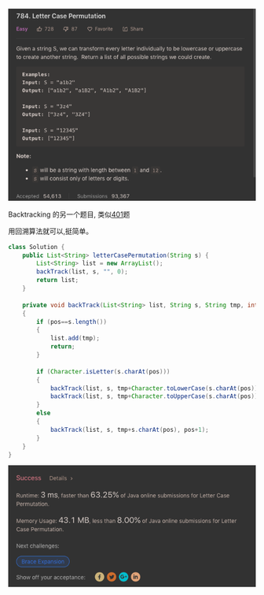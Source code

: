 ![GitHub Logo](/image/784.1.png)

Backtracking 的另一个题目, 类似<a href="https://github.com/braveskyyu/leetcode/blob/master/easy/%E7%BB%8F%E5%85%B8401.%20%E5%9B%9E%E6%BA%AF%E7%AE%97%E6%B3%95Binary%20Watch.md">401</a>题

用回溯算法就可以,挺简单。

```java
class Solution {
    public List<String> letterCasePermutation(String s) {
        List<String> list = new ArrayList();
        backTrack(list, s, "", 0);
        return list;
    }
    
    private void backTrack(List<String> list, String s, String tmp, int pos)
    {
        if (pos==s.length()) 
        {
            list.add(tmp);
            return;
        }
        
        if (Character.isLetter(s.charAt(pos)))
        {
            backTrack(list, s, tmp+Character.toLowerCase(s.charAt(pos)), pos+1);
            backTrack(list, s, tmp+Character.toUpperCase(s.charAt(pos)), pos+1);           
        }
        else
        {
            backTrack(list, s, tmp+s.charAt(pos), pos+1);  
        }
    }
}
```

![GitHub Logo](/image/784.2.png)